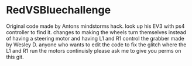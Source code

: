 ﻿# RedVSBluechallenge
Original code made by Antons mindstorms hack. look up his EV3 with ps4 controller to find it.
changes to making the wheels turn themselves instead of having a steering motor and having L1 and R1 control the grabber made by Wesley D.
anyone who wants to edit the code to fix the glitch where the L1 and R1 run the motors continuisly please ask me to give you perms on this git.
